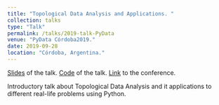 ```yaml
---
title: "Topological Data Analysis and Applications. "
collection: talks
type: "Talk"
permalink: /talks/2019-talk-PyData
venue: "PyData Córdoba2019."
date: 2019-09-28
location: "Córdoba, Argentina."
---
```


[Slides](https://github.com/ximenafernandez/PyData2019TDA/blob/master/PyData2019.pdf) of the talk.
[Code](https://github.com/ximenafernandez/PyData2019TDA) of the talk.
[Link](https://pydata.org/cordoba2019/) to the conference.

Introductory talk about Topological Data Analysis and it applications to different real-life problems using Python.
